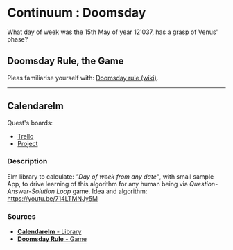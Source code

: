 # Continuum : Doomsday

What day of week was the 15th May of year 12'037, has a grasp of Venus' phase?

## Doomsday Rule, the Game

Pleas familiarise yourself with: [Doomsday rule (wiki)](https://en.wikipedia.org/wiki/Doomsday_rule).

----

## Calendarelm

Quest's boards:

* [Trello](https://trello.com/b/hFfq9Ktx/calendarelm)
* [Project](https://github.com/DominikJaniec/Continuum.Doomsday/projects/1)

### Description

Elm library to calculate: _"Day of week from any date"_, with small sample App, to drive learning of this algorithm for any human being via _Question-Answer-Solution Loop_ game. Idea and algorithm: https://youtu.be/714LTMNJy5M

### Sources

* [**Calendarelm** - Library](/Calendarelm)
* [**Doomsday Rule** - Game](/DoomsdayRule)
